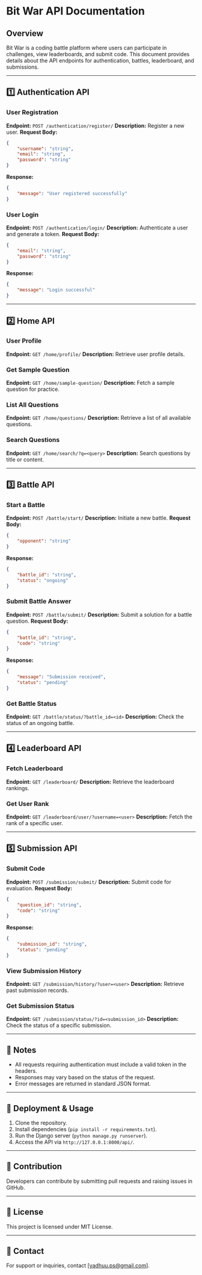# Bit War API Documentation

## Overview
Bit War is a coding battle platform where users can participate in challenges, view leaderboards, and submit code. This document provides details about the API endpoints for authentication, battles, leaderboard, and submissions.

---

## 1️⃣ Authentication API
### **User Registration**
**Endpoint:** `POST /authentication/register/`
**Description:** Register a new user.
**Request Body:**
```json
{
    "username": "string",
    "email": "string",
    "password": "string"
}
```
**Response:**
```json
{
    "message": "User registered successfully"
}
```

### **User Login**
**Endpoint:** `POST /authentication/login/`
**Description:** Authenticate a user and generate a token.
**Request Body:**
```json
{
    "email": "string",
    "password": "string"
}
```
**Response:**
```json
{
    "message": "Login successful"
}
```

---

## 2️⃣ Home API
### **User Profile**
**Endpoint:** `GET /home/profile/`
**Description:** Retrieve user profile details.

### **Get Sample Question**
**Endpoint:** `GET /home/sample-question/`
**Description:** Fetch a sample question for practice.

### **List All Questions**
**Endpoint:** `GET /home/questions/`
**Description:** Retrieve a list of all available questions.

### **Search Questions**
**Endpoint:** `GET /home/search/?q=<query>`
**Description:** Search questions by title or content.

---

## 3️⃣ Battle API
### **Start a Battle**
**Endpoint:** `POST /battle/start/`
**Description:** Initiate a new battle.
**Request Body:**
```json
{
    "opponent": "string"
}
```
**Response:**
```json
{
    "battle_id": "string",
    "status": "ongoing"
}
```

### **Submit Battle Answer**
**Endpoint:** `POST /battle/submit/`
**Description:** Submit a solution for a battle question.
**Request Body:**
```json
{
    "battle_id": "string",
    "code": "string"
}
```
**Response:**
```json
{
    "message": "Submission received",
    "status": "pending"
}
```

### **Get Battle Status**
**Endpoint:** `GET /battle/status/?battle_id=<id>`
**Description:** Check the status of an ongoing battle.

---

## 4️⃣ Leaderboard API
### **Fetch Leaderboard**
**Endpoint:** `GET /leaderboard/`
**Description:** Retrieve the leaderboard rankings.

### **Get User Rank**
**Endpoint:** `GET /leaderboard/user/?username=<user>`
**Description:** Fetch the rank of a specific user.

---

## 5️⃣ Submission API
### **Submit Code**
**Endpoint:** `POST /submission/submit/`
**Description:** Submit code for evaluation.
**Request Body:**
```json
{
    "question_id": "string",
    "code": "string"
}
```
**Response:**
```json
{
    "submission_id": "string",
    "status": "pending"
}
```

### **View Submission History**
**Endpoint:** `GET /submission/history/?user=<user>`
**Description:** Retrieve past submission records.

### **Get Submission Status**
**Endpoint:** `GET /submission/status/?id=<submission_id>`
**Description:** Check the status of a specific submission.

---

## 📝 Notes
- All requests requiring authentication must include a valid token in the headers.
- Responses may vary based on the status of the request.
- Error messages are returned in standard JSON format.

---

## 🚀 Deployment & Usage
1. Clone the repository.
2. Install dependencies (`pip install -r requirements.txt`).
3. Run the Django server (`python manage.py runserver`).
4. Access the API via `http://127.0.0.1:8000/api/`.

---

## 📌 Contribution
Developers can contribute by submitting pull requests and raising issues in GitHub.

---

## 📜 License
This project is licensed under MIT License.

---

## 📧 Contact
For support or inquiries, contact [yadhuu.ps@gmail.com].
